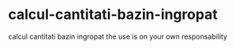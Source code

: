 # calcul-cantitati-bazin-ingropat
calcul cantitati bazin ingropat
the use is on your own responsability
